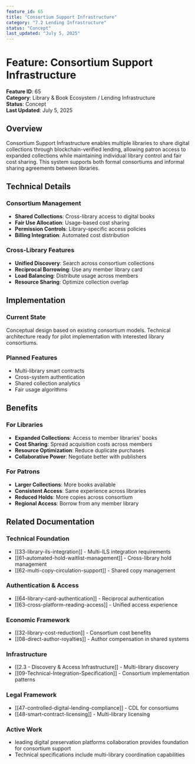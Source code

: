 ```yaml
---
feature_id: 65
title: "Consortium Support Infrastructure"
category: "7.2 Lending Infrastructure"
status: "Concept"
last_updated: "July 5, 2025"
---
```


# Feature: Consortium Support Infrastructure

**Feature ID**: 65  
**Category**: Library & Book Ecosystem / Lending Infrastructure  
**Status**: Concept  
**Last Updated**: July 5, 2025

## Overview

Consortium Support Infrastructure enables multiple libraries to share digital collections through blockchain-verified lending, allowing patron access to expanded collections while maintaining individual library control and fair cost sharing. This system supports both formal consortiums and informal sharing agreements between libraries.

## Technical Details

### Consortium Management
- **Shared Collections**: Cross-library access to digital books
- **Fair Use Allocation**: Usage-based cost sharing
- **Permission Controls**: Library-specific access policies
- **Billing Integration**: Automated cost distribution

### Cross-Library Features
- **Unified Discovery**: Search across consortium collections
- **Reciprocal Borrowing**: Use any member library card
- **Load Balancing**: Distribute usage across members
- **Resource Sharing**: Optimize collection overlap

## Implementation

### Current State
Conceptual design based on existing consortium models. Technical architecture ready for pilot implementation with interested library consortiums.

### Planned Features
- Multi-library smart contracts
- Cross-system authentication
- Shared collection analytics
- Fair usage algorithms

## Benefits

### For Libraries
- **Expanded Collections**: Access to member libraries' books
- **Cost Sharing**: Spread acquisition costs across members
- **Resource Optimization**: Reduce duplicate purchases
- **Collaborative Power**: Negotiate better with publishers

### For Patrons
- **Larger Collections**: More books available
- **Consistent Access**: Same experience across libraries
- **Reduced Holds**: More copies across consortium
- **Regional Access**: Borrow from any member library

## Related Documentation

### Technical Foundation
- [[33-library-ils-integration]] - Multi-ILS integration requirements
- [[61-automated-hold-waitlist-management]] - Cross-library hold management
- [[62-multi-copy-circulation-support]] - Shared copy management

### Authentication & Access
- [[64-library-card-authentication]] - Reciprocal authentication
- [[63-cross-platform-reading-access]] - Unified access experience

### Economic Framework
- [[32-library-cost-reduction]] - Consortium cost benefits
- [[08-direct-author-royalties]] - Author compensation in shared systems

### Infrastructure
- [[2.3 - Discovery & Access Infrastructure]] - Multi-library discovery
- [[09-Technical-Integration-Specification]] - Consortium implementation patterns

### Legal Framework
- [[47-controlled-digital-lending-compliance]] - CDL for consortiums
- [[48-smart-contract-licensing]] - Multi-library licensing

### Active Work
- leading digital preservation platforms collaboration provides foundation for consortium support
- Technical specifications include multi-library coordination capabilities